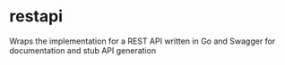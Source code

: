 # restapi
Wraps the implementation for a REST API written in Go and Swagger for documentation and stub API generation
